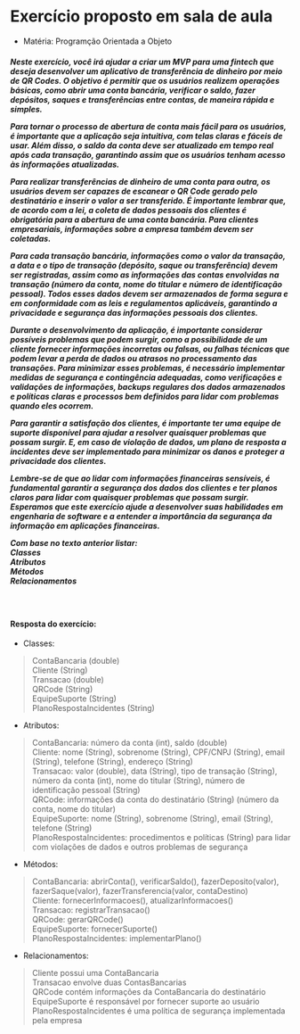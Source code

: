 # Exercício proposto em sala de aula 
- Matéria: Programção Orientada a Objeto

<h5>Neste exercício, você irá ajudar a criar um MVP para uma fintech que deseja desenvolver um aplicativo de transferência de dinheiro por meio de QR Codes. O objetivo é permitir que os usuários realizem operações básicas, como abrir uma conta bancária, verificar o saldo, fazer depósitos, saques e transferências entre contas, de maneira rápida e simples.

Para tornar o processo de abertura de conta mais fácil para os usuários, é importante que a aplicação seja intuitiva, com telas claras e fáceis de usar. Além disso, o saldo da conta deve ser atualizado em tempo real após cada transação, garantindo assim que os usuários tenham acesso às informações atualizadas.

Para realizar transferências de dinheiro de uma conta para outra, os usuários devem ser capazes de escanear o QR Code gerado pelo destinatário e inserir o valor a ser transferido. É importante lembrar que, de acordo com a lei, a coleta de dados pessoais dos clientes é obrigatória para a abertura de uma conta bancária. Para clientes empresariais, informações sobre a empresa também devem ser coletadas.

Para cada transação bancária, informações como o valor da transação, a data e o tipo de transação (depósito, saque ou transferência) devem ser registradas, assim como as informações das contas envolvidas na transação (número da conta, nome do titular e número de identificação pessoal). Todos esses dados devem ser armazenados de forma segura e em conformidade com as leis e regulamentos aplicáveis, garantindo a privacidade e segurança das informações pessoais dos clientes.

Durante o desenvolvimento da aplicação, é importante considerar possíveis problemas que podem surgir, como a possibilidade de um cliente fornecer informações incorretas ou falsas, ou falhas técnicas que podem levar a perda de dados ou atrasos no processamento das transações. Para minimizar esses problemas, é necessário implementar medidas de segurança e contingência adequadas, como verificações e validações de informações, backups regulares dos dados armazenados e políticas claras e processos bem definidos para lidar com problemas quando eles ocorrem.

Para garantir a satisfação dos clientes, é importante ter uma equipe de suporte disponível para ajudar a resolver quaisquer problemas que possam surgir. E, em caso de violação de dados, um plano de resposta a incidentes deve ser implementado para minimizar os danos e proteger a privacidade dos clientes.

Lembre-se de que ao lidar com informações financeiras sensíveis, é fundamental garantir a segurança dos dados dos clientes e ter planos claros para lidar com quaisquer problemas que possam surgir. Esperamos que este exercício ajude a desenvolver suas habilidades em engenharia de software e a entender a importância da segurança da informação em aplicações financeiras.

Com base no texto anterior listar:<br>
Classes<br>
Atributos<br>
Métodos<br>
Relacionamentos<br>

</h5><br>
<h4>Resposta do exercício:</h4>

- Classes:<br>
> ContaBancaria (double)<br>
Cliente (String)<br>
Transacao (double)<br>
QRCode (String)<br>
EquipeSuporte (String)<br>
PlanoRespostaIncidentes (String)<br>

- Atributos:

> ContaBancaria: número da conta (int), saldo (double)<br>
Cliente: nome (String), sobrenome (String), CPF/CNPJ (String), email (String), telefone (String), endereço (String)<br>
Transacao: valor (double), data (String), tipo de transação (String), número da conta (int), nome do titular (String), número de identificação pessoal (String)<br>
QRCode: informações da conta do destinatário (String) (número da conta, nome do titular)<br>
EquipeSuporte: nome (String), sobrenome (String), email (String), telefone (String)<br>
PlanoRespostaIncidentes: procedimentos e políticas (String) para lidar com violações de dados e outros problemas de segurança<br>

- Métodos:

> ContaBancaria: abrirConta(), verificarSaldo(), fazerDeposito(valor), fazerSaque(valor), fazerTransferencia(valor, contaDestino)<br>
Cliente: fornecerInformacoes(), atualizarInformacoes()<br>
Transacao: registrarTransacao()<br>
QRCode: gerarQRCode()<br>
EquipeSuporte: fornecerSuporte()<br>
PlanoRespostaIncidentes: implementarPlano()<br>


- Relacionamentos:

> Cliente possui uma ContaBancaria<br>
Transacao envolve duas ContasBancarias<br>
QRCode contém informações da ContaBancaria do destinatário<br>
EquipeSuporte é responsável por fornecer suporte ao usuário<br>
PlanoRespostaIncidentes é uma política de segurança implementada pela empresa<br>

